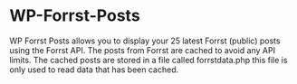 WP-Forrst-Posts
===============

WP Forrst Posts allows you to display your 25 latest Forrst (public) posts using the Forrst API. The posts from Forrst are cached to avoid any API limits. The cached posts are stored in a file called forrstdata.php this file is only used to read data that has been cached.